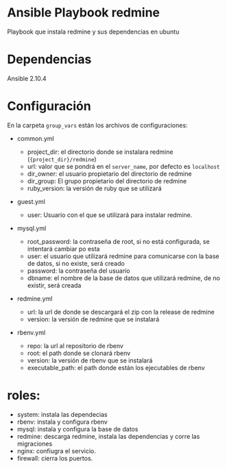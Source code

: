# Ansible Playbook redmine
Playbook que instala redmine y sus dependencias en ubuntu


# Dependencias
Ansible 2.10.4


# Configuración
En la carpeta `group_vars` están los archivos de configuraciones:
 - common.yml
    - project_dir: el directorio donde se instalara redmine (`{project_dir}/redmine`)
    - url: valor que se pondrá en el `server_name`, por defecto es `localhost`
    - dir_owner: el usuario propietario del directorio de redmine
    - dir_group: El grupo propietario del directorio de redmine
    - ruby_version: la versión de ruby que se utilizará

- guest.yml
    - user: Usuario con el que se utilizará para instalar redmine.

- mysql.yml
    - root_password: la contraseña de root, si no está configurada, se intentará cambiar po esta
    - user: el usuario que utilizará redmine para comunicarse con la base de datos, si no existe, será creado
    - password: la contraseña del usuario
    - dbname: el nombre de la base de datos que utilizará redmine, de no existir, será creada

- redmine.yml
    - url: la url de donde se descargará el zip con la release de redmine
    - version: la versión de redmine que se instalará

- rbenv.yml
    - repo: la url al repositorio de rbenv
    - root: el path donde se clonará rbenv
    - version: la versión de rbenv que se instalará
    - executable_path: el path donde están los ejecutables de rbenv

# roles:

- system: instala las dependecias
- rbenv: instala y configura rbenv
- mysql: instala y configura la base de datos
- redmine: descarga redmine, instala las dependencias y corre las migraciones
- nginx: confiugra el servicio.
- firewall: cierra los puertos.